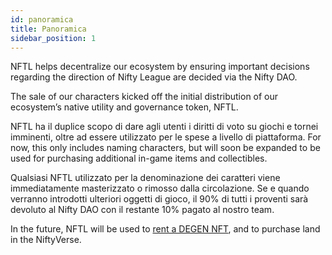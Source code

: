 ```yaml
---
id: panoramica
title: Panoramica
sidebar_position: 1
---
```


NFTL helps decentralize our ecosystem by ensuring important decisions regarding the direction of Nifty League are decided via the Nifty DAO.

The sale of our characters kicked off the initial distribution of our ecosystem’s native utility and governance token, NFTL.

NFTL ha il duplice scopo di dare agli utenti i diritti di voto su giochi e tornei imminenti, oltre ad essere utilizzato per le spese a livello di piattaforma. For now, this only includes naming characters, but will soon be expanded to be used for purchasing additional in-game items and collectibles.

Qualsiasi NFTL utilizzato per la denominazione dei caratteri viene immediatamente masterizzato o rimosso dalla circolazione. Se e quando verranno introdotti ulteriori oggetti di gioco, il 90% di tutti i proventi sarà devoluto al Nifty DAO con il restante 10% pagato al nostro team.

In the future, NFTL will be used to [rent a DEGEN NFT](http://localhost:3000/guides/rentals/rental-overview), and to purchase land in the NiftyVerse.
